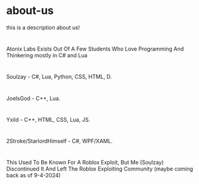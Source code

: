 # about-us
this is a description about us!
# 
Atonix Labs Exists Out Of A Few Students Who Love Programming And Thinkering mostly in C# and Lua
# 
Soulzay - C#, Lua, Python, CSS, HTML, D.
# 
JoeIsGod - C++, Lua.
# 
Yxild - C++, HTML, CSS, Lua, JS.
#
2Stroke/StarlordHimself - C#, WPF/XAML.
#
This Used To Be Known For A Roblox Exploit, But Me (Soulzay) Discontinued It And Left The Roblox Exploiting Community (maybe coming back as of 9-4-2024)
